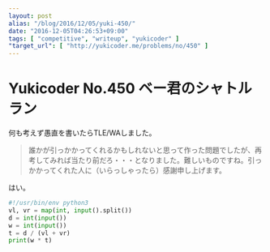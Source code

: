 ```yaml
---
layout: post
alias: "/blog/2016/12/05/yuki-450/"
date: "2016-12-05T04:26:53+09:00"
tags: [ "competitive", "writeup", "yukicoder" ]
"target_url": [ "http://yukicoder.me/problems/no/450" ]
---
```


# Yukicoder No.450 ベー君のシャトルラン

何も考えず愚直を書いたらTLE/WAしました。

>   誰かが引っかかってくれるかもしれないと思って作った問題でしたが、再考してみれば当たり前だろ・・・となりました。難しいものですね。引っかかってくれた人に（いらっしゃったら）感謝申し上げます。

はい。

``` python
#!/usr/bin/env python3
vl, vr = map(int, input().split())
d = int(input())
w = int(input())
t = d / (vl + vr)
print(w * t)
```
